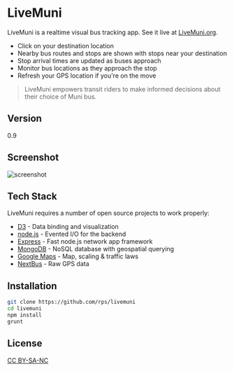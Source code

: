 LiveMuni
=========

LiveMuni is a realtime visual bus tracking app. See it live at [LiveMuni.org].

  - Click on your destination location
  - Nearby bus routes and stops are shown with stops near your destination
  - Stop arrival times are updated as buses approach
  - Monitor bus locations as they approach the stop
  - Refresh your GPS location if you're on the move

> LiveMuni empowers transit riders to make informed decisions about their choice of Muni bus.

Version
----

0.9

Screenshot
-----------

![screenshot](http://rps.github.io/livemuni/screenshot.png)

Tech Stack
-----------

LiveMuni requires a number of open source projects to work properly:

* [D3] - Data binding and visualization
* [node.js] - Evented I/O for the backend
* [Express] - Fast node.js network app framework
* [MongoDB] - NoSQL database with geospatial querying
* [Google Maps] - Map, scaling & traffic laws
* [NextBus] - Raw GPS data

Installation
--------------

```sh
git clone https://github.com/rps/livemuni
cd livemuni
npm install
grunt
```

License
----
[CC BY-SA-NC]

  [LiveMuni.org]: http://livemuni.org
  [node.js]: http://nodejs.org
  [express]: http://expressjs.com
  [D3]: http://d3js.org/
  [MongoDB]: http://www.mongodb.org/
  [Google Maps]: https://developers.google.com/maps/
  [NextBus]: http://www.nextbus.com/xmlFeedDocs/NextBusXMLFeed.pdf
  [CC BY-SA-NC]: http://creativecommons.org/licenses/by-nc-sa/3.0/us/
 